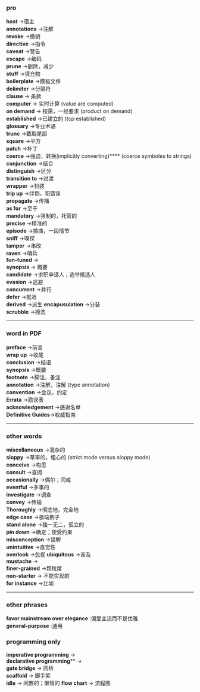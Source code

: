 ### pro
**host**            ->宿主  
**annotations**     ->注解  
**revoke**          ->撤销    
**directive**       ->指令  
**caveat**          ->警告  
**escape**          ->编码  
**prune**           ->删除，减少  
**stuff**           ->填充物  
**boilerplate**		->模板文件  
**delimiter**       ->分隔符    
**clause**          -> 条款  
**computer**        -> 实时计算            (value are computed)  
**on demand**       -> 按需，一经要求       (product on demand)  
**established**     ->已建立的             (tcp established)  
**glossary**        ->专业术语  
**trunc**           ->截取尾部  
**square**          ->平方  
**patch**           ->补丁  
**coerce**          ->强迫，转换(implicitly converting)****            (coerce symboles to strings)  
**conjunction**     ->结合  
**distinguish**     ->区分  
**transition to**   ->过渡   
**wrapper**         ->封装  
**trip up**         ->绊倒，犯错误  
**propagate**       ->传播  
**as for**          ->至于  
**mandatory**       ->强制的，托管的  
**precise**         ->精准的  
**episode**         ->插曲，一段情节  
**sniff**           ->嗅探  
**tamper**          ->串改   
**raven**           ->哨兵  
**fun-tuned**       ->  
**synopsis**        -> 概要  
**candidate**       ->求职申请人；选举候选人   
**evasion**         ->逃避  
**concurrent**      ->并行  
**defer**           ->推迟  
**derived**         ->派生 
**encapusulation**  ->分装  
**scrubble**        ->擦洗  

---

### word in PDF
**preface**         ->前言  
**wrap up**         ->收尾  
**conclusion**      ->结语  
**synopsis**        ->概要    
**footnote**        ->脚注，备注  
**annotation**      ->注解，注解             (type annotation)  
**convention**      ->会议，约定  
**Errata**          ->勘误表  
**acknowledgement** ->感谢名单  
**Definitive Guides**->权威指南  

---

### other words 

**miscellaneous**   ->混杂的  
**sloppy**          ->草率的，粗心的         (strict mode versus sloppy mode)  
**conceive**        ->构思  
**consult**         ->查阅  
**occasionally**    ->偶尔；间或  
**eventful**        ->多事的  
**investigate**     ->调查  
**convey**          ->传输  
**Thoroughly**      ->彻底地，完全地  
**edge case**       ->极端例子  
**stand alone**     ->独一无二，孤立的  
**pin down**        ->确定；使受约束  
**misconception**   ->误解  
**unintuitive**     ->直觉性  
**overlook**        ->忽视
**ubiquitous**      ->普及  
**mustache**		->  
**finer-grained**   ->颗粒度   
**non-starter**     ->  不能实现的  
**for instance**    ->比如  

---  


### other phrases

**favor mainstream over elegance**  :偏爱主流而不是优雅  
**general-purpose** :通用  


### programming only
**imperative programming**      ->   
**declarative programming****     ->  
**gate bridge** -> 网桥  
**scaffold**  -> 脚手架  
**idle**  -> 闲置的；懒惰的 
**flow chart** -> 流程图


